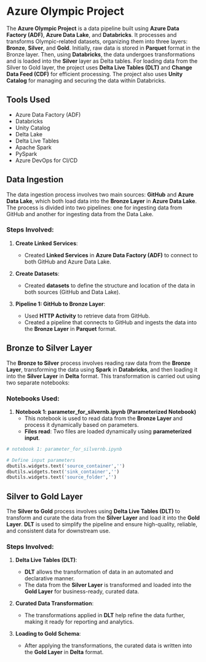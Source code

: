 # Azure Olympic Project

The **Azure Olympic Project** is a data pipeline built using **Azure Data Factory (ADF)**, **Azure Data Lake**, and **Databricks**. It processes and transforms Olympic-related datasets, organizing them into three layers: **Bronze**, **Silver**, and **Gold**. Initially, raw data is stored in **Parquet** format in the Bronze layer. Then, using **Databricks**, the data undergoes transformations and is loaded into the **Silver** layer as Delta tables. For loading data from the Silver to Gold layer, the project uses **Delta Live Tables (DLT)** and **Change Data Feed (CDF)** for efficient processing. The project also uses **Unity Catalog** for managing and securing the data within Databricks.

## Tools Used

- Azure Data Factory (ADF)
- Databricks
- Unity Catalog
- Delta Lake
- Delta Live Tables
- Apache Spark
- PySpark
- Azure DevOps for CI/CD

## Data Ingestion

The data ingestion process involves two main sources: **GitHub** and **Azure Data Lake**, which both load data into the **Bronze Layer** in **Azure Data Lake**. The process is divided into two pipelines: one for ingesting data from GitHub and another for ingesting data from the Data Lake.

### Steps Involved:
1. **Create Linked Services**:
   - Created **Linked Services** in **Azure Data Factory (ADF)** to connect to both GitHub and Azure Data Lake.

2. **Create Datasets**:
   - Created **datasets** to define the structure and location of the data in both sources (GitHub and Data Lake).

3. **Pipeline 1: GitHub to Bronze Layer**:
   - Used **HTTP Activity** to retrieve data from GitHub.
   - Created a pipeline that connects to GitHub and ingests the data into the **Bronze Layer** in **Parquet** format.

## Bronze to Silver Layer

The **Bronze to Silver** process involves reading raw data from the **Bronze Layer**, transforming the data using **Spark** in **Databricks**, and then loading it into the **Silver Layer** in **Delta** format. This transformation is carried out using two separate notebooks:

### Notebooks Used:

1. **Notebook 1: parameter_for_silvernb.ipynb (Parameterized Notebook)**
   - This notebook is used to read data from the **Bronze Layer** and process it dynamically based on parameters.
   - **Files read**: Two files are loaded dynamically using **parameterized input**.
   
```python
# notebook 1: parameter_for_silvernb.ipynb

# Define input parameters
dbutils.widgets.text('source_container','')
dbutils.widgets.text('sink_container','')
dbutils.widgets.text('source_folder','')
```

## Silver to Gold Layer

The **Silver to Gold** process involves using **Delta Live Tables (DLT)** to transform and curate the data from the **Silver Layer** and load it into the **Gold Layer**. **DLT** is used to simplify the pipeline and ensure high-quality, reliable, and consistent data for downstream use.

### Steps Involved:

1. **Delta Live Tables (DLT)**:
   - **DLT** allows the transformation of data in an automated and declarative manner.
   - The data from the **Silver Layer** is transformed and loaded into the **Gold Layer** for business-ready, curated data.

2. **Curated Data Transformation**:
   - The transformations applied in **DLT** help refine the data further, making it ready for reporting and analytics.

3. **Loading to Gold Schema**:
   - After applying the transformations, the curated data is written into the **Gold Layer** in **Delta** format.


